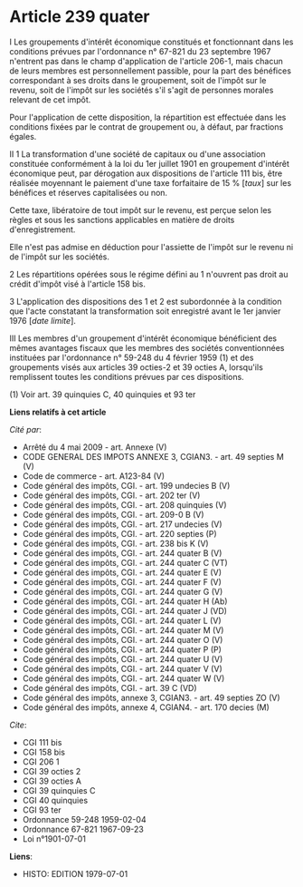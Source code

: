 # Article 239 quater

I  Les groupements d'intérêt économique constitués et fonctionnant dans les conditions prévues par l'ordonnance n° 67-821 du
23 septembre 1967 n'entrent pas dans le champ d'application de l'article 206-1, mais chacun de leurs membres est
personnellement passible, pour la part des bénéfices correspondant à ses droits dans le groupement, soit de l'impôt sur le
revenu, soit de l'impôt sur les sociétés s'il s'agit de personnes morales relevant de cet impôt.

Pour l'application de cette disposition, la répartition est effectuée dans les conditions fixées par le contrat de groupement
ou, à défaut, par fractions égales.

II  1  La transformation d'une société de capitaux ou d'une association constituée conformément à la loi du 1er juillet 1901
en groupement d'intérêt économique peut, par dérogation aux dispositions de l'article 111 bis, être réalisée moyennant le
paiement d'une taxe forfaitaire de 15 % [*taux*] sur les bénéfices et réserves capitalisées ou non.

Cette taxe, libératoire de tout impôt sur le revenu, est perçue selon les règles et sous les sanctions applicables en matière
de droits d'enregistrement.

Elle n'est pas admise en déduction pour l'assiette de l'impôt sur le revenu ni de l'impôt sur les sociétés.

2  Les répartitions opérées sous le régime défini au 1 n'ouvrent pas droit au crédit d'impôt visé à l'article 158 bis.

3  L'application des dispositions des 1 et 2 est subordonnée à la condition que l'acte constatant la transformation soit
enregistré avant le 1er janvier 1976 [*date limite*].

III  Les membres d'un groupement d'intérêt économique bénéficient des mêmes avantages fiscaux que les membres des sociétés
conventionnées instituées par l'ordonnance n° 59-248 du 4 février 1959 (1) et des groupements visés aux articles 39 octies-2
et 39 octies A, lorsqu'ils remplissent toutes les conditions prévues par ces dispositions.

(1) Voir art. 39 quinquies C, 40 quinquies et 93 ter

**Liens relatifs à cet article**

_Cité par_:

  - Arrêté du 4 mai 2009 - art. Annexe (V)
  - CODE GENERAL DES IMPOTS ANNEXE 3, CGIAN3. - art. 49 septies M (V)
  - Code de commerce - art. A123-84 (V)
  - Code général des impôts, CGI. - art. 199 undecies B (V)
  - Code général des impôts, CGI. - art. 202 ter (V)
  - Code général des impôts, CGI. - art. 208 quinquies (V)
  - Code général des impôts, CGI. - art. 209-0 B (V)
  - Code général des impôts, CGI. - art. 217 undecies (V)
  - Code général des impôts, CGI. - art. 220 septies (P)
  - Code général des impôts, CGI. - art. 238 bis K (V)
  - Code général des impôts, CGI. - art. 244 quater B (V)
  - Code général des impôts, CGI. - art. 244 quater C (VT)
  - Code général des impôts, CGI. - art. 244 quater E (V)
  - Code général des impôts, CGI. - art. 244 quater F (V)
  - Code général des impôts, CGI. - art. 244 quater G (V)
  - Code général des impôts, CGI. - art. 244 quater H (Ab)
  - Code général des impôts, CGI. - art. 244 quater J (VD)
  - Code général des impôts, CGI. - art. 244 quater L (V)
  - Code général des impôts, CGI. - art. 244 quater M (V)
  - Code général des impôts, CGI. - art. 244 quater O (V)
  - Code général des impôts, CGI. - art. 244 quater P (P)
  - Code général des impôts, CGI. - art. 244 quater U (V)
  - Code général des impôts, CGI. - art. 244 quater V (V)
  - Code général des impôts, CGI. - art. 244 quater W (V)
  - Code général des impôts, CGI. - art. 39 C (VD)
  - Code général des impôts, annexe 3, CGIAN3. - art. 49 septies ZO (V)
  - Code général des impôts, annexe 4, CGIAN4. - art. 170 decies (M)

_Cite_:

  - CGI 111 bis
  - CGI 158 bis
  - CGI 206 1
  - CGI 39 octies 2
  - CGI 39 octies A
  - CGI 39 quinquies C
  - CGI 40 quinquies
  - CGI 93 ter
  - Ordonnance 59-248 1959-02-04
  - Ordonnance 67-821 1967-09-23
  - Loi n°1901-07-01

**Liens**:

  - HISTO: EDITION 1979-07-01
